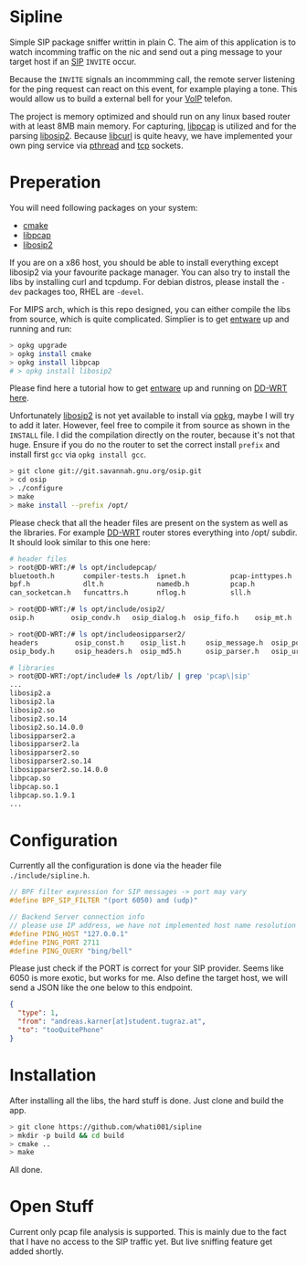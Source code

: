 # Sipline

Simple SIP package sniffer writtin in plain C. The aim of this application is to watch incomming traffic on the nic and send out a ping message to your target host if an [SIP](https://en.wikipedia.org/wiki/Session_Initiation_Protocol) `INVITE` occur.

Because the `INVITE` signals an incommming call, the remote server listening for the ping request can react on this event, for example playing a tone. This would allow us to build a external bell for your [VoIP](https://en.wikipedia.org/wiki/Voice_over_IP) telefon.

The project is memory optimized and should run on any linux based router with at least 8MB main memory.
For capturing, [libpcap](https://www.tcpdump.org/) is utilized and for the parsing [libosip2](https://www.gnu.org/software/osip/). Because [libcurl](https://curl.se/libcurl/) is quite heavy, we have implemented your own ping service via [pthread](https://man7.org/linux/man-pages/man7/pthreads.7.html) and [tcp](https://en.wikipedia.org/wiki/Transmission_Control_Protocol) sockets.

# Preperation

You will need following packages on your system:

* [cmake](https://cmake.org/)
* [libpcap](https://www.tcpdump.org/)
* [libosip2](https://www.gnu.org/software/osip/)

If you are on a x86 host, you should be able to install everything except libosip2 via your favourite package manager.
You can also try to install the libs by installing curl and tcpdump. For debian distros, please install the `-dev`
packages too, RHEL are `-devel`.

For MIPS arch, which is this repo designed, you can either compile the libs from source, which is quite complicated.
Simplier is to get [entware](https://github.com/Entware/Entware) up and running and run:

```bash
> opkg upgrade
> opkg install cmake
> opkg install libpcap
# > opkg install libosip2
```

Please find here a tutorial how to get [entware](https://github.com/Entware/Entware) up and running
on [DD-WRT](https://dd-wrt.com/) [here](https://wiki.dd-wrt.com/wiki/index.php/Installing_Entware).

Unfortunately [libosip2](https://www.gnu.org/software/osip/) is not yet available to install
via [opkg](https://en.wikipedia.org/wiki/Opkg), maybe I will try to add it later. However, feel free to compile it from
source as shown in the `INSTALL` file. I did the compilation directly on the router, because it's not that huge. Ensure
if you do no the router to set the correct install `prefix` and install first `gcc` via `opkg install gcc`.

```bash
> git clone git://git.savannah.gnu.org/osip.git
> cd osip
> ./configure
> make
> make install --prefix /opt/
```

Please check that all the header files are present on the system as well as the libraries. For
example [DD-WRT](https://dd-wrt.com/) router stores everything into /opt/ subdir. It should look similar to this one
here:

```bash
# header files
> root@DD-WRT:/# ls opt/includepcap/
bluetooth.h       compiler-tests.h  ipnet.h           pcap-inttypes.h   socket.h
bpf.h             dlt.h             namedb.h          pcap.h            usb.h
can_socketcan.h   funcattrs.h       nflog.h           sll.h             vlan.h

> root@DD-WRT:/# ls opt/include/osip2/
osip.h         osip_condv.h   osip_dialog.h  osip_fifo.h    osip_mt.h      osip_time.h

> root@DD-WRT:/# ls opt/includeosipparser2/
headers         osip_const.h    osip_list.h     osip_message.h  osip_port.h     sdp_message.h
osip_body.h     osip_headers.h  osip_md5.h      osip_parser.h   osip_uri.h

# libraries
> root@DD-WRT:/opt/include# ls /opt/lib/ | grep 'pcap\|sip'
...
libosip2.a
libosip2.la
libosip2.so
libosip2.so.14
libosip2.so.14.0.0
libosipparser2.a
libosipparser2.la
libosipparser2.so
libosipparser2.so.14
libosipparser2.so.14.0.0
libpcap.so
libpcap.so.1
libpcap.so.1.9.1
...
```

# Configuration

Currently all the configuration is done via the header file `./include/sipline.h`.

```c
// BPF filter expression for SIP messages -> port may vary
#define BPF_SIP_FILTER "(port 6050) and (udp)"

// Backend Server connection info
// please use IP address, we have not implemented host name resolution yet
#define PING_HOST "127.0.0.1"
#define PING_PORT 2711
#define PING_QUERY "bing/bell"
```

Please just check if the PORT is correct for your SIP provider. Seems like 6050 is more exotic, but works for me. Also
define the target host, we will send a JSON like the one below to this endpoint.

```json
{
  "type": 1,
  "from": "andreas.karner[at]student.tugraz.at",
  "to": "tooQuitePhone"
}
```

# Installation

After installing all the libs, the hard stuff is done. Just clone and build the app.

```bash
> git clone https://github.com/whati001/sipline
> mkdir -p build && cd build
> cmake ..
> make
```

All done.

# Open Stuff

Current only pcap file analysis is supported. This is mainly due to the fact that I have no access to the SIP traffic
yet. But live sniffing feature get added shortly.

